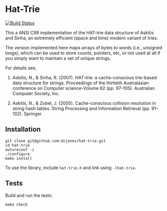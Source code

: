 
Hat-Trie
========

[![Build Status](https://travis-ci.org/dcjones/hat-trie.svg)](https://travis-ci.org/dcjones/hat-trie)

This a ANSI C99 implementation of the HAT-trie data structure of Askitis and
Sinha, an extremely efficient (space and time) modern variant of tries.

The version implemented here maps arrays of bytes to words (i.e., unsigned
longs), which can be used to store counts, pointers, etc, or not used at all if
you simply want to maintain a set of unique strings.

For details see,

  1. Askitis, N., & Sinha, R. (2007). HAT-trie: a cache-conscious trie-based data
     structure for strings. Proceedings of the thirtieth Australasian conference on
     Computer science-Volume 62 (pp. 97–105). Australian Computer Society, Inc.

  2. Askitis, N., & Zobel, J. (2005). Cache-conscious collision resolution in
     string hash tables. String Processing and Information Retrieval (pp.
     91–102). Springer.


Installation
------------

    git clone git@github.com:dcjones/hat-trie.git
    cd hat-trie
    autoreconf -i
    ./configure
    make install

To use the library, include `hat-trie.h` and link using `-lhat-trie`.


Tests
-----

Build and run the tests:

    make check
